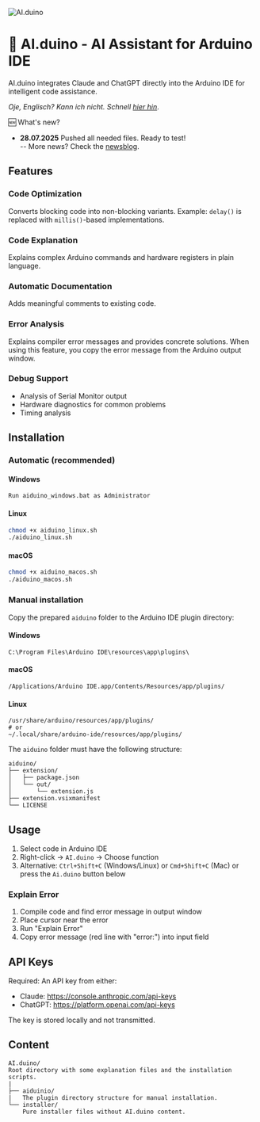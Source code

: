 ![AI.duino](http://www.nikolairadke.de/aiduino/aiduino_back.png)
# 🤖 AI.duino - AI Assistant for Arduino IDE

AI.duino integrates Claude and ChatGPT directly into the Arduino IDE for intelligent code assistance.

*Oje, Englisch? Kann ich nicht. Schnell [hier hin](https://github.com/NikolaiRadke/AI.duino/wiki)*.  

🆕 What's new?  
* **28.07.2025** Pushed all needed files. Ready to test!  
    -- More news? Check the [newsblog](https://github.com/NikolaiRadke/AI.duino/tree/main/NEWS.md).
   
## Features

### Code Optimization
Converts blocking code into non-blocking variants. Example: `delay()` is replaced with `millis()`-based implementations.

### Code Explanation
Explains complex Arduino commands and hardware registers in plain language.

### Automatic Documentation
Adds meaningful comments to existing code.

### Error Analysis
Explains compiler error messages and provides concrete solutions.
When using this feature, you copy the error message from the Arduino output window.

### Debug Support
- Analysis of Serial Monitor output
- Hardware diagnostics for common problems
- Timing analysis

## Installation

### Automatic (recommended)

#### Windows
```
Run aiduino_windows.bat as Administrator
```

#### Linux
```bash
chmod +x aiduino_linux.sh
./aiduino_linux.sh
```
#### macOS
```bash
chmod +x aiduino_macos.sh
./aiduino_macos.sh
```

### Manual installation

Copy the prepared `aiduino` folder to the Arduino IDE plugin directory:

#### Windows
```
C:\Program Files\Arduino IDE\resources\app\plugins\
```

#### macOS
```
/Applications/Arduino IDE.app/Contents/Resources/app/plugins/
```

#### Linux
```
/usr/share/arduino/resources/app/plugins/
# or
~/.local/share/arduino-ide/resources/app/plugins/
```

The `aiduino` folder must have the following structure:
```
aiduino/
├── extension/
│   ├── package.json
│   └── out/
│       └── extension.js
├── extension.vsixmanifest
└── LICENSE
```

## Usage

1. Select code in Arduino IDE
2. Right-click → `AI.duino` → Choose function
3. Alternative: `Ctrl+Shift+C` (Windows/Linux) or `Cmd+Shift+C` (Mac) or press the `Ai.duino` button below  

### Explain Error
1. Compile code and find error message in output window
2. Place cursor near the error
3. Run "Explain Error"
4. Copy error message (red line with "error:") into input field

## API Keys

Required: An API key from either:
- Claude: https://console.anthropic.com/api-keys
- ChatGPT: https://platform.openai.com/api-keys

The key is stored locally and not transmitted.

## Content
  
```
AI.duino/
Root directory with some explanation files and the installation scripts.  
|
├── aiduinio/
|   The plugin directory structure for manual installation.
└── installer/
    Pure installer files without AI.duino content.  
```  
